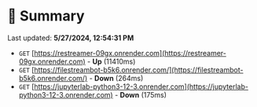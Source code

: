 # 📖 Summary
Last updated: **5/27/2024, 12:54:31 PM**

- `GET` [https://restreamer-09gx.onrender.com](https://restreamer-09gx.onrender.com) - **Up** (11410ms)
- `GET` [https://filestreambot-b5k6.onrender.com/](https://filestreambot-b5k6.onrender.com/) - **Down** (264ms)
- `GET` [https://jupyterlab-python3-12-3.onrender.com](https://jupyterlab-python3-12-3.onrender.com) - **Down** (175ms)
